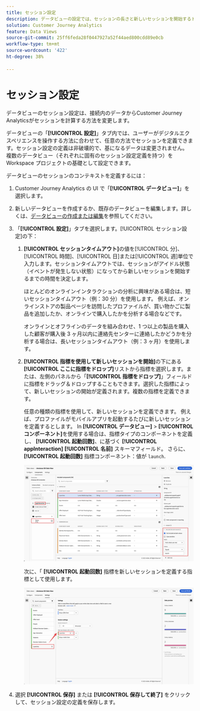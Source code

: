 ```yaml
---
title: セッション設定
description: データビューの設定では、セッションの長さと新しいセッションを開始するトリガーを定義するのに使用できます
solution: Customer Journey Analytics
feature: Data Views
source-git-commit: 25ff6feda28f0447927a52f44aed800cdd89e0cb
workflow-type: tm+mt
source-wordcount: '422'
ht-degree: 38%

---
```



# セッション設定

データビューのセッション設定は、接続内のデータからCustomer Journey Analyticsがセッションを計算する方法を変更します。

データビューの「**[!UICONTROL 設定]**」タブ内では、ユーザーがデジタルエクスペリエンスを操作する方法に合わせて、任意の方法でセッションを定義できます。セッション設定の定義は非破壊的で、基になるデータは変更されません。 複数のデータビュー（それぞれに固有のセッション設定定義を持つ）を Workspace プロジェクトの基礎として設定できます。

データビューのセッションのコンテキストを定義するには：

1. Customer Journey Analytics の UI で「**[!UICONTROL データビュー]**」を選択します。

2. 新しいデータビューを作成するか、既存のデータビューを編集します。詳しくは、[データビューの作成または編集](create-dataview.md)を参照してください。

3. 「**[!UICONTROL 設定]**」タブを選択します。[!UICONTROL セッション設定]の下：

   1. **[!UICONTROL セッションタイムアウト]**&#x200B;の値を[!UICONTROL 分]、[!UICONTROL 時間]、[!UICONTROL 日]または[!UICONTROL 週]単位で入力します。セッションタイムアウトでは、セッションがアイドル状態（イベントが発生しない状態）になってから新しいセッションを開始するまでの時間を決定します。

      ほとんどのオンラインインタラクションの分析に興味がある場合は、短いセッションタイムアウト（例：30 分）を使用します。 例えば、オンラインストアの製品ページを訪問したプロファイルが、買い物かごに製品を追加したか、オンラインで購入したかを分析する場合などです。

      オンラインとオフラインのデータを組み合わせ、1 つ以上の製品を購入した顧客が購入後 3 ヶ月以内に連絡先センターに連絡したかどうかを分析する場合は、長いセッションタイムアウト（例：3 ヶ月）を使用します。


   2. **[!UICONTROL 指標を使用して新しいセッションを開始]**&#x200B;の下にある&#x200B;**[!UICONTROL ここに指標をドロップ]**&#x200B;リストから指標を選択します。または、左側のパネルから「**[!UICONTROL 指標をドロップ]**」フィールドに指標をドラッグ＆ドロップすることもできます。選択した指標によって、新しいセッションの開始が定義されます。複数の指標を定義できます。

      任意の種類の指標を使用して、新しいセッションを定義できます。 例えば、プロファイルがモバイルアプリを起動するたびに新しいセッションを定義するとします。 In **[!UICONTROL データビュー]** > **[!UICONTROL コンポーネント]**&#x200B;を使用する場合は、指標タイプのコンポーネントを定義し、 **[!UICONTROL 起動回数]**、に基づく **[!UICONTROL appInteraction]** **[!UICONTROL 名前]** スキーマフィールド。 さらに、 **[!UICONTROL 起動回数]** 指標コンポーネント：値が `launch`.

      ![アプリインタラクション指標コンポーネントの起動回数](assets/component-launches.png)

      次に、「 **[!UICONTROL 起動回数]** 指標を新しいセッションを定義する指標として使用します。

      ![セッション設定起動](assets/session-settings-launches-metric.png)



4. 選択 **[!UICONTROL 保存]** または **[!UICONTROL 保存して終了]** をクリックして、セッション設定の定義を保存します。

